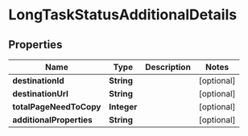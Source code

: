 # LongTaskStatusAdditionalDetails

## Properties
Name | Type | Description | Notes
------------ | ------------- | ------------- | -------------
**destinationId** | **String** |  |  [optional]
**destinationUrl** | **String** |  |  [optional]
**totalPageNeedToCopy** | **Integer** |  |  [optional]
**additionalProperties** | **String** |  |  [optional]
